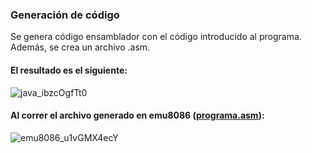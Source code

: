 ### Generación de código
Se genera código ensamblador con el código introducido al programa. Además, se crea un archivo .asm.
#### El resultado es el siguiente:
![java_ibzcOgfTt0](https://github.com/luisrico5562/SeminarioTraductores2/assets/127691671/46e08a65-cf68-4536-a163-e4c199fab766)
#### Al correr el archivo generado en emu8086 ([programa.asm](https://github.com/luisrico5562/SeminarioTraductores2/blob/Etapa-generacion-codigo/programa.asm)):
![emu8086_u1vGMX4ecY](https://github.com/luisrico5562/SeminarioTraductores2/assets/127691671/a1e63aa0-d448-41fb-957b-eb5811383287)
